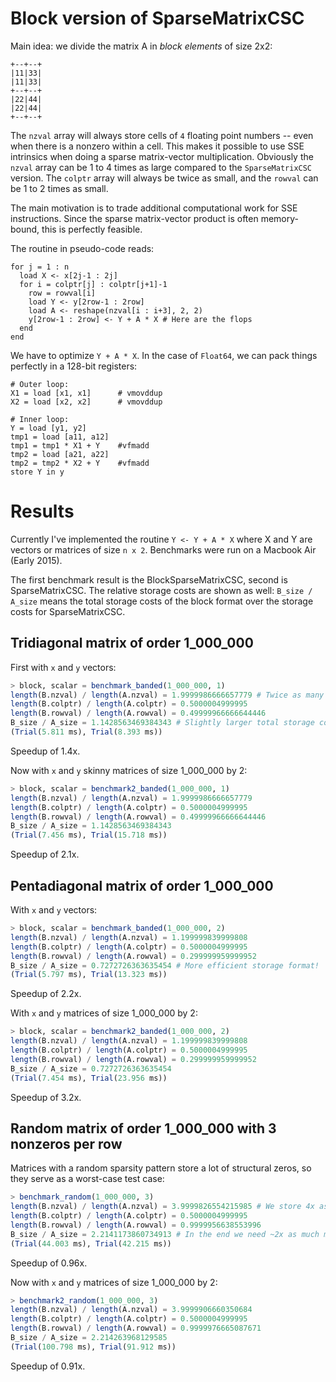 # Block version of SparseMatrixCSC

Main idea: we divide the matrix A in _block elements_ of size 2x2: 

```
+--+--+
|11|33|
|11|33|
+--+--+
|22|44|
|22|44|
+--+--+
```
The `nzval` array will always store cells of `4` floating point numbers -- even when there
is a nonzero within a cell. This makes it possible to use SSE intrinsics when doing a sparse
matrix-vector multiplication. Obviously the `nzval` array can be 1 to 4 times as large
compared to the `SparseMatrixCSC` version. The `colptr` array will always be twice as small,
and the `rowval` can be 1 to 2 times as small.

The main motivation is to trade additional computational work for SSE instructions. Since
the sparse matrix-vector product is often memory-bound, this is perfectly feasible.

The routine in pseudo-code reads:

```
for j = 1 : n
  load X <- x[2j-1 : 2j]
  for i = colptr[j] : colptr[j+1]-1
    row = rowval[i]
    load Y <- y[2row-1 : 2row]
    load A <- reshape(nzval[i : i+3], 2, 2)
    y[2row-1 : 2row] <- Y + A * X # Here are the flops
  end
end
```

We have to optimize `Y + A * X`. In the case of `Float64`, we can pack things perfectly in
a 128-bit registers:

```
# Outer loop:
X1 = load [x1, x1]      # vmovddup
X2 = load [x2, x2]      # vmovddup
```

```
# Inner loop:
Y = load [y1, y2]
tmp1 = load [a11, a12]
tmp1 = tmp1 * X1 + Y    #vfmadd
tmp2 = load [a21, a22]
tmp2 = tmp2 * X2 + Y    #vfmadd
store Y in y
```
# Results

Currently I've implemented the routine `Y <- Y + A * X` where X and Y are vectors or
matrices of size `n x 2`. Benchmarks were run on a Macbook Air (Early 2015).

The first benchmark result is the BlockSparseMatrixCSC, second is SparseMatrixCSC. The 
relative storage costs are shown as well: `B_size / A_size` means the total storage costs
of the block format over the storage costs for SparseMatrixCSC.

## Tridiagonal matrix of order 1_000_000

First with `x` and `y` vectors:

```julia
> block, scalar = benchmark_banded(1_000_000, 1)
length(B.nzval) / length(A.nzval) = 1.9999986666657779 # Twice as many values stored
length(B.colptr) / length(A.colptr) = 0.5000004999995
length(B.rowval) / length(A.rowval) = 0.49999966666644446
B_size / A_size = 1.1428563469384343 # Slightly larger total storage costs
(Trial(5.811 ms), Trial(8.393 ms))
```

Speedup of 1.4x.

Now with `x` and `y` skinny matrices of size 1_000_000 by 2:

```julia
> block, scalar = benchmark2_banded(1_000_000, 1)
length(B.nzval) / length(A.nzval) = 1.9999986666657779
length(B.colptr) / length(A.colptr) = 0.5000004999995
length(B.rowval) / length(A.rowval) = 0.49999966666644446
B_size / A_size = 1.1428563469384343
(Trial(7.456 ms), Trial(15.718 ms))
```

Speedup of 2.1x.

## Pentadiagonal matrix of order 1_000_000

With `x` and `y` vectors:

```julia
> block, scalar = benchmark_banded(1_000_000, 2)
length(B.nzval) / length(A.nzval) = 1.199999839999808
length(B.colptr) / length(A.colptr) = 0.5000004999995
length(B.rowval) / length(A.rowval) = 0.299999959999952
B_size / A_size = 0.7272726363635454 # More efficient storage format!
(Trial(5.797 ms), Trial(13.323 ms))
```

Speedup of 2.2x.

With `x` and `y` matrices of size 1_000_000 by 2:

```julia
> block, scalar = benchmark2_banded(1_000_000, 2)
length(B.nzval) / length(A.nzval) = 1.199999839999808
length(B.colptr) / length(A.colptr) = 0.5000004999995
length(B.rowval) / length(A.rowval) = 0.299999959999952
B_size / A_size = 0.7272726363635454
(Trial(7.454 ms), Trial(23.956 ms))
```

Speedup of 3.2x.

## Random matrix of order 1_000_000 with 3 nonzeros per row

Matrices with a random sparsity pattern store a lot of structural zeros, so they serve as
a worst-case test case:

```julia
> benchmark_random(1_000_000, 3)
length(B.nzval) / length(A.nzval) = 3.9999826554215985 # We store 4x as many values
length(B.colptr) / length(A.colptr) = 0.5000004999995
length(B.rowval) / length(A.rowval) = 0.9999956638553996
B_size / A_size = 2.2141173860734913 # In the end we need ~2x as much memory
(Trial(44.003 ms), Trial(42.215 ms))
```

Speedup of 0.96x.

Now with `x` and `y` matrices of size 1_000_000 by 2:

```julia
> benchmark2_random(1_000_000, 3)
length(B.nzval) / length(A.nzval) = 3.9999906660350684
length(B.colptr) / length(A.colptr) = 0.5000004999995
length(B.rowval) / length(A.rowval) = 0.9999976665087671
B_size / A_size = 2.214263968129585
(Trial(100.798 ms), Trial(91.912 ms))
```

Speedup of 0.91x.